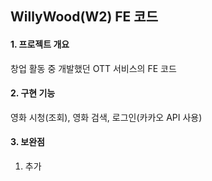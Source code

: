 ## WillyWood(W2) FE 코드

#### 1. 프로젝트 개요

창업 활동 중 개발했던 OTT 서비스의 FE 코드

#### 2. 구현 기능

영화 시청(조회), 영화 검색, 로그인(카카오 API 사용)

#### 3. 보완점

1) 추가
